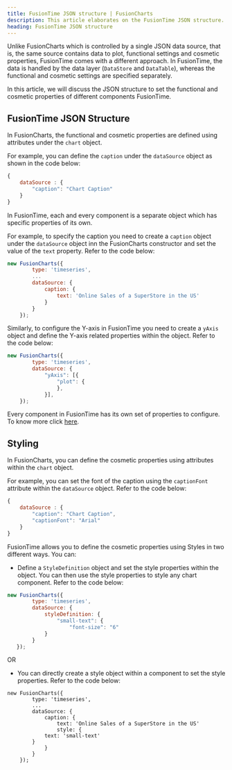 ```yaml
---
title: FusionTime JSON structure | FusionCharts
description: This article elaborates on the FusionTime JSON structure.
heading: FusionTime JSON structure
---
```


Unlike FusionCharts which is controlled by a single JSON data source, that is, the same source contains data to plot, functional settings and cosmetic properties, FusionTime comes with a different approach. In FusionTime, the data is handled by the data layer (`DataStore` and `DataTable`), whereas the functional and cosmetic settings are specified separately.

In this article, we will discuss the JSON structure to set the functional and cosmetic properties of different components FusionTime.

## FusionTime JSON Structure

In FusionCharts, the functional and cosmetic properties are defined using attributes under the `chart` object.

For example, you can define the `caption` under the `dataSource` object as shown in the code below:

```javascript
{
    dataSource : {
        "caption": "Chart Caption"
    }
}
```

In FusionTime, each and every component is a separate object which has specific properties of its own.

For example, to specify the caption you need to create a `caption` object under the `dataSource` object inn the FusionCharts constructor and set the value of the `text` property. Refer to the code below:

```javascript
new FusionCharts({
        type: 'timeseries',
        ...
        dataSource: {
            caption: {
                text: 'Online Sales of a SuperStore in the US'
            }
        }
    });
```

Similarly, to configure the Y-axis in FusionTime you need to create a `yAxis` object and define the Y-axis related properties within the object. Refer to the code below:

```javascript
new FusionCharts({
        type: 'timeseries',
        dataSource: {
            "yAxis": [{
                "plot": {
                },
            }],
    });
```

Every component in FusionTime has its own set of properties to configure. To know more click [here](/fusiontime/fusiontime-component/y-axis-in-fusiontime).

## Styling

In FusionCharts, you can define the cosmetic properties using attributes within the `chart` object.

For example, you can set the font of the caption using the `captionFont` attribute within the `dataSource` object. Refer to the code below:

```javascript
{
    dataSource : {
        "caption": "Chart Caption",
        "captionFont": "Arial"
    }
}
```

FusionTime allows you to define the cosmetic properties using Styles in two different ways. You can:

- Define a `StyleDefinition` object and set the style properties within the object. You can then use the style properties to style any chart component. Refer to the code below:

```javascript
new FusionCharts({
        type: 'timeseries',
        dataSource: {
            styleDefinition: {
                "small-text": {
                    "font-size": "6"
            }
        }
   });
```

OR

- You can directly create a style object within a component to set the style properties. Refer to the code below:

```
new FusionCharts({
        type: 'timeseries',
        ...
        dataSource: {
            caption: {
                text: 'Online Sales of a SuperStore in the US'
                style: {
            text: 'small-text'
        }
            }
        }
    });
```

